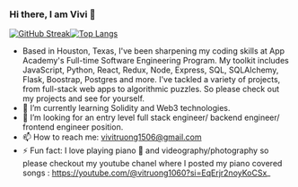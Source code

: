 ### Hi there, I am Vivi 👋
[![GitHub Streak](https://streak-stats.demolab.com?user=vivitruong&theme=tokyonight-duo&hide_border=true&date_format=M%20j%5B%2C%20Y%5D&card_width=493)](https://git.io/streak-stats)[![Top Langs](https://github-readme-stats.vercel.app/api/top-langs/?username=vivitruong&layout=donut&theme=gotham)](https://github.com/vivitruong/github-readme-stats)


- Based in Houston, Texas, I've been sharpening my coding skills at App Academy's Full-time Software Engineering Program. My toolkit includes JavaScript, Python, React, Redux, Node, Express, SQL, SQLAlchemy, Flask, Boostrap, Postgres and more. I've tackled a variety of projects, from full-stack web apps to algorithmic puzzles. So please check out my projects and see for yourself.
- 🌱 I’m currently learning Solidity and Web3 technologies.
- 👯 I’m looking for an entry level full stack engineer/ backend engineer/ frontend engineer position.
- 📫 How to reach me: vivitruong1506@gmail.com
- ⚡ Fun fact: I love playing piano 🎹 and videography/photography so please checkout my youtube chanel where I posted my piano covered songs : https://youtube.com/@vitruong1060?si=EqErjr2noyKoCSx_
  


